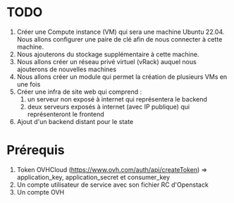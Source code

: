 # TODO

1. Créer une Compute instance (VM) qui sera une machine Ubuntu 22.04. Nous allons configurer une paire de clé afin de nous connecter à cette machine.
2. Nous ajouterons du stockage supplémentaire à cette machine.
3. Nous allons créer un réseau privé virtuel (vRack) auquel nous ajouterons de nouvelles machines
4. Nous allons créer un module qui permet la création de plusieurs VMs en une fois
5. Créer une infra de site web qui comprend : 
   1. un serveur non exposé à internet qui représentera le backend
   2. deux serveurs exposés à internet (avec IP publique) qui représenteront le frontend
6. Ajout d'un backend distant pour le state

# Prérequis

1. Token OVHCloud (https://www.ovh.com/auth/api/createToken) => application_key, application_secret et consumer_key
2. Un compte utilisateur de service avec son fichier RC d'Openstack
3. Un compte OVH